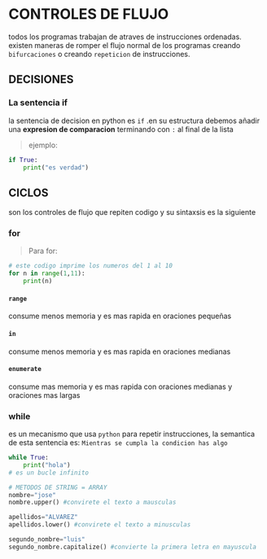 # CONTROLES DE FLUJO
todos los programas trabajan de atraves de instrucciones ordenadas.
existen maneras de romper el flujo normal de los programas
creando `bifurcaciones` o creando `repeticion` de instrucciones.
## DECISIONES
### La sentencia if
la sentencia de decision en python es `if` .en su estructura debemos añadir una **expresion de comparacion** terminando con `:` al final de la lista
> ejemplo:

```python
if True:
    print("es verdad")
```
## CICLOS
son los controles de flujo que repiten codigo y su sintaxsis es la siguiente
### for
> Para for:
```python
# este codigo imprime los numeros del 1 al 10
for n in range(1,11):
    print(n)
```
#### `range`
consume menos memoria y es mas rapida en oraciones pequeñas
#### `in`
consume menos memoria y es mas rapida en oraciones medianas
#### `enumerate`
consume mas memoria y es mas rapida con oraciones medianas y oraciones mas largas

### while
es un mecanismo que usa `python` para repetir instrucciones, la semantica de esta sentencia es: `Mientras se cumpla la condicion has algo`
```python
while True:
    print("hola")
# es un bucle infinito

# METODOS DE STRING = ARRAY
nombre="jose"
nombre.upper() #convirete el texto a mausculas

apellidos="ALVAREZ"
apellidos.lower() #convirete el texto a minusculas

segundo_nombre="luis"
segundo_nombre.capitalize() #convierte la primera letra en mayuscula
```
